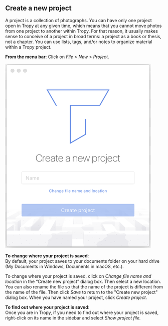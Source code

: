 ## Create a new project

A project is a collection of photographs. You can have only one project open in Tropy at any given time, which means that you cannot move photos from one project to another within Tropy. For that reason, it usually makes sense to conceive of a project in broad terms: a project as a book or thesis, not a chapter. You can use lists, tags, and/or notes to organize material within a Tropy project.

**From the menu bar**: Click on _File_ &gt; _New_ &gt; _Project_.

![](/assets/create-project.png)

**To change where your project is saved**:  
By default, your project saves to your documents folder on your hard drive \(My Documents in Windows, Documents in macOS, etc.\).

To change where your project is saved, click on _Change file name and location_ in the “Create new project” dialog box. Then select a new location. You can also rename the file so that the name of the project is different from the name of the file. Then click _Save_ to return to the "Create new project" dialog box. When you have named your project, click _Create project_.

**To find out where your project is saved**:  
Once you are in Tropy, if you need to find out where your project is saved, right-click on its name in the sidebar and select _Show project file._


